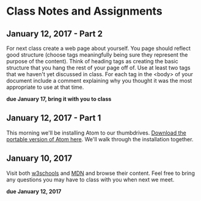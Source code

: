 # Class Notes and Assignments

## January 12, 2017 - Part 2

For next class create a web page about yourself. You page should reflect good structure (choose tags meaningfully being sure they represent the purpose of the content). Think of heading tags as creating the basic structure that you hang the rest of your page off of. Use at least two tags that we haven't yet discussed in class. For each tag in the &lt;body&gt; of your document include a comment explaining why you thought it was the most appropriate to use at that time.

**due January 17, bring it with you to class**

## January 12, 2017 - Part 1

This morning we'll be installing Atom to our thumbdrives. [Download the portable version of Atom here](https://drive.google.com/file/d/0B1ODsqqIQg7sOEZEeDBQcUlUX1E/view?usp=sharing). We'll walk through the installation together.

## January 10, 2017

Visit both [w3schools](http://www.w3schools.com/) and [MDN](https://developer.mozilla.org/en-US/) and browse their content. Feel free to bring any questions you may have to class with you when next we meet.

**due January 12, 2017**
